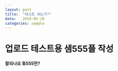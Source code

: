 ```yaml
---
layout: post
title:  "테스트 되는가?"
date:   2019-05-28
categories: sample
---
```


# 업로드 테스트용 샘555플 작성

**잘되나요 휴555먼?**
